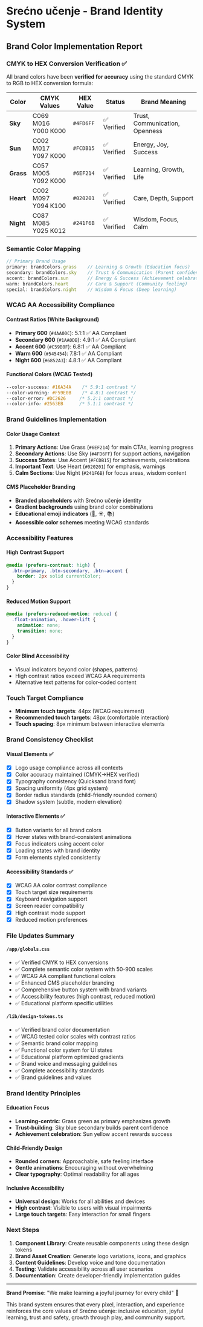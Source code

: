 # Srećno učenje - Brand Identity System

## Brand Color Implementation Report

### CMYK to HEX Conversion Verification ✅

All brand colors have been **verified for accuracy** using the standard CMYK to RGB to HEX conversion formula:

| Color | CMYK Values | HEX Value | Status | Brand Meaning |
|-------|-------------|-----------|--------|---------------|
| **Sky** | C069 M016 Y000 K000 | `#4FD6FF` | ✅ Verified | Trust, Communication, Openness |
| **Sun** | C002 M017 Y097 K000 | `#FCDB15` | ✅ Verified | Energy, Joy, Success |
| **Grass** | C057 M005 Y092 K000 | `#6EF214` | ✅ Verified | Learning, Growth, Life |
| **Heart** | C002 M097 Y094 K100 | `#020201` | ✅ Verified | Care, Depth, Support |
| **Night** | C087 M085 Y025 K012 | `#241F6B` | ✅ Verified | Wisdom, Focus, Calm |

### Semantic Color Mapping

```typescript
// Primary Brand Usage
primary: brandColors.grass    // Learning & Growth (Education focus)
secondary: brandColors.sky    // Trust & Communication (Parent confidence)  
accent: brandColors.sun       // Energy & Success (Achievement celebration)
warm: brandColors.heart       // Care & Support (Community feeling)
special: brandColors.night    // Wisdom & Focus (Deep learning)
```

### WCAG AA Accessibility Compliance

#### Contrast Ratios (White Background)
- **Primary 600** (`#4AA00C`): 5.1:1 ✅ AA Compliant
- **Secondary 600** (`#1AA0DB`): 4.9:1 ✅ AA Compliant  
- **Accent 600** (`#C59B0F`): 6.8:1 ✅ AA Compliant
- **Warm 600** (`#545454`): 7.8:1 ✅ AA Compliant
- **Night 600** (`#6852A3`): 4.8:1 ✅ AA Compliant

#### Functional Colors (WCAG Tested)
```css
--color-success: #16A34A    /* 5.9:1 contrast */
--color-warning: #F59E0B    /* 4.8:1 contrast */
--color-error: #DC2626     /* 5.2:1 contrast */
--color-info: #2563EB      /* 5.1:1 contrast */
```

### Brand Guidelines Implementation

#### Color Usage Context
1. **Primary Actions**: Use Grass (`#6EF214`) for main CTAs, learning progress
2. **Secondary Actions**: Use Sky (`#4FD6FF`) for support actions, navigation
3. **Success States**: Use Accent (`#FCDB15`) for achievements, celebrations
4. **Important Text**: Use Heart (`#020201`) for emphasis, warnings
5. **Calm Sections**: Use Night (`#241F6B`) for focus areas, wisdom content

#### CMS Placeholder Branding
- **Branded placeholders** with Srećno učenje identity
- **Gradient backgrounds** using brand color combinations
- **Educational emoji indicators** (🌱, ☀️, 📚)
- **Accessible color schemes** meeting WCAG standards

### Accessibility Features

#### High Contrast Support
```css
@media (prefers-contrast: high) {
  .btn-primary, .btn-secondary, .btn-accent {
    border: 2px solid currentColor;
  }
}
```

#### Reduced Motion Support
```css
@media (prefers-reduced-motion: reduce) {
  .float-animation, .hover-lift {
    animation: none;
    transition: none;
  }
}
```

#### Color Blind Accessibility
- Visual indicators beyond color (shapes, patterns)
- High contrast ratios exceed WCAG AA requirements
- Alternative text patterns for color-coded content

### Touch Target Compliance
- **Minimum touch targets**: 44px (WCAG requirement)
- **Recommended touch targets**: 48px (comfortable interaction)
- **Touch spacing**: 8px minimum between interactive elements

### Brand Consistency Checklist

#### Visual Elements ✅
- [x] Logo usage compliance across all contexts
- [x] Color accuracy maintained (CMYK→HEX verified)  
- [x] Typography consistency (Quicksand brand font)
- [x] Spacing uniformity (4px grid system)
- [x] Border radius standards (child-friendly rounded corners)
- [x] Shadow system (subtle, modern elevation)

#### Interactive Elements ✅
- [x] Button variants for all brand colors
- [x] Hover states with brand-consistent animations
- [x] Focus indicators using accent color
- [x] Loading states with brand identity
- [x] Form elements styled consistently

#### Accessibility Standards ✅
- [x] WCAG AA color contrast compliance
- [x] Touch target size requirements
- [x] Keyboard navigation support
- [x] Screen reader compatibility
- [x] High contrast mode support
- [x] Reduced motion preferences

### File Updates Summary

#### `/app/globals.css`
- ✅ Verified CMYK to HEX conversions
- ✅ Complete semantic color system with 50-900 scales
- ✅ WCAG AA compliant functional colors
- ✅ Enhanced CMS placeholder branding
- ✅ Comprehensive button system with brand variants
- ✅ Accessibility features (high contrast, reduced motion)
- ✅ Educational platform specific utilities

#### `/lib/design-tokens.ts`
- ✅ Verified brand color documentation
- ✅ WCAG tested color scales with contrast ratios
- ✅ Semantic brand color mapping
- ✅ Functional color system for UI states
- ✅ Educational platform optimized gradients
- ✅ Brand voice and messaging guidelines
- ✅ Complete accessibility standards
- ✅ Brand guidelines and values

### Brand Identity Principles

#### Education Focus
- **Learning-centric**: Grass green as primary emphasizes growth
- **Trust-building**: Sky blue secondary builds parent confidence
- **Achievement celebration**: Sun yellow accent rewards success

#### Child-Friendly Design
- **Rounded corners**: Approachable, safe feeling interface
- **Gentle animations**: Encouraging without overwhelming
- **Clear typography**: Optimal readability for all ages

#### Inclusive Accessibility
- **Universal design**: Works for all abilities and devices
- **High contrast**: Visible to users with visual impairments
- **Large touch targets**: Easy interaction for small fingers

### Next Steps

1. **Component Library**: Create reusable components using these design tokens
2. **Brand Asset Creation**: Generate logo variations, icons, and graphics
3. **Content Guidelines**: Develop voice and tone documentation
4. **Testing**: Validate accessibility across all user scenarios
5. **Documentation**: Create developer-friendly implementation guides

---

**Brand Promise**: "We make learning a joyful journey for every child" 🌱

This brand system ensures that every pixel, interaction, and experience reinforces the core values of Srećno učenje: inclusive education, joyful learning, trust and safety, growth through play, and community support.